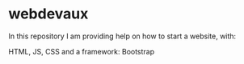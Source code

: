 # webdevaux

In this repository I am providing help on how to start a website, with:

HTML, JS, CSS and a framework: Bootstrap
